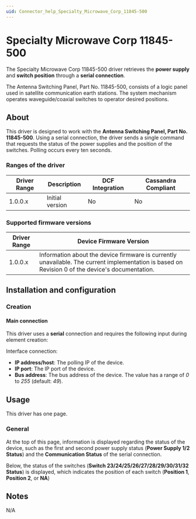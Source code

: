 ```yaml
---
uid: Connector_help_Specialty_Microwave_Corp_11845-500
---
```


# Specialty Microwave Corp 11845-500

The Specialty Microwave Corp 11845-500 driver retrieves the **power supply** and **switch position** through a **serial connection**.

The Antenna Switching Panel, Part No. 11845-500, consists of a logic panel used in satellite communication earth stations. The system mechanism operates waveguide/coaxial switches to operator desired positions.

## About

This driver is designed to work with the **Antenna Switching Panel, Part No. 11845-500**. Using a serial connection, the driver sends a single command that requests the status of the power supplies and the position of the switches. Polling occurs every ten seconds.

### Ranges of the driver

| **Driver Range** | **Description** | **DCF Integration** | **Cassandra Compliant** |
|------------------|-----------------|---------------------|-------------------------|
| 1.0.0.x          | Initial version | No                  | No                      |

### Supported firmware versions

| **Driver Range** | **Device Firmware Version**                                                                                                                      |
|------------------|--------------------------------------------------------------------------------------------------------------------------------------------------|
| 1.0.0.x          | Information about the device firmware is currently unavailable. The current implementation is based on Revision 0 of the device's documentation. |

## Installation and configuration

### Creation

#### Main connection

This driver uses a **serial** connection and requires the following input during element creation:

Interface connection:

  - **IP address/host**: The polling IP of the device.
- **IP port**: The IP port of the device.
- **Bus address**: The bus address of the device. The value has a range of *0* to *255* (default: *49*).

## Usage

This driver has one page.

### General

At the top of this page, information is displayed regarding the status of the device, such as the first and second power supply status (**Power Supply 1/2 Status**) and the **Communication Status** of the serial connection.

Below, the status of the switches (**Switch 23/24/25/26/27/28/29/30/31/32 Status**) is displayed, which indicates the position of each switch (**Position 1**, **Position 2**, or **NA**)

## Notes

N/A
